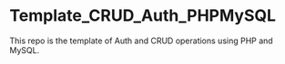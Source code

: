 # Template_CRUD_Auth_PHPMySQL
This repo is the template of Auth and CRUD operations using PHP and MySQL.
